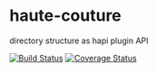 # haute-couture

directory structure as hapi plugin API

[![Build Status](https://travis-ci.org/devinivy/haute.svg?branch=master)](https://travis-ci.org/devinivy/haute) [![Coverage Status](https://coveralls.io/repos/devinivy/haute/badge.svg?branch=master&service=github)](https://coveralls.io/github/devinivy/haute?branch=master)
